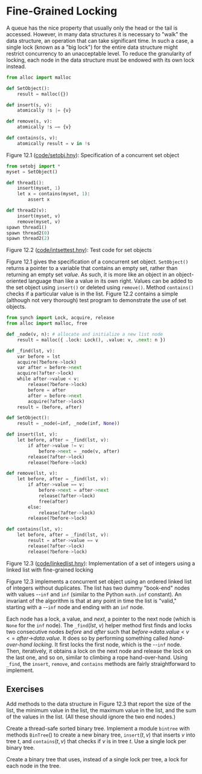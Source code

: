 
# Fine-Grained Locking 

A queue has the nice property that usually only the head or the tail is
accessed. However, in many data structures it is necessary to "walk" the
data structure, an operation that can take significant time. In such a
case, a single lock (known as a "big lock") for the entire data
structure might restrict concurrency to an unacceptable level. To reduce
the granularity of locking, each node in the data structure must be
endowed with its own lock instead.


```python title="setobj.hny"
from alloc import malloc

def SetObject():
    result = malloc({})

def insert(s, v):
    atomically !s |= {v}

def remove(s, v):
    atomically !s –= {v}

def contains(s, v):
    atomically result = v in !s
```

<figcaption>Figure 12.1 (<a href=https://harmony.cs.cornell.edu/code/code/setobj.hny>code/setobj.hny</a>): 
Specification of a concurrent set object </figcaption>

```python title="intsettest.hny"
from setobj import *
myset = SetObject()

def thread1():
    insert(myset, 1)
    let x = contains(myset, 1):
        assert x

def thread2(v):
    insert(myset, v)
    remove(myset, v)
spawn thread1()
spawn thread2(0)
spawn thread2(2)
```

<figcaption>Figure 12.2 (<a href=https://harmony.cs.cornell.edu/code/intsettest.hny>code/intsettest.hny</a>): 
Test code for set objects </figcaption>

Figure 12.1 gives the specification of a concurrent set object.
`SetObject()` returns a pointer to a variable that contains an empty
set, rather than returning an empty set *value*. As such, it is more
like an object in an object-oriented language than like a value in its
own right. Values can be added to the set object using `insert()` or
deleted using `remove()`. Method `contains()` checks if a particular
value is in the list. Figure 12.2 contains a simple (although not
very thorough) test program to demonstrate the use of set objects.


```python title="linkedlist.hny"
from synch import Lock, acquire, release
from alloc import malloc, free

def _node(v, n): # allocate and initialize a new list node
    result = malloc({ .lock: Lock(), .value: v, .next: n })

def _find(lst, v):
    var before = lst
    acquire(?before->lock)
    var after = before->next
    acquire(?after->lock)
    while after->value < v:
        release(?before->lock)
        before = after
        after = before->next
        acquire(?after->lock)
    result = (before, after)

def SetObject():
    result = _node(–inf, _node(inf, None))

def insert(lst, v):
    let before, after = _find(lst, v):
        if after->value != v:
            before->next = _node(v, after)
        release(?after->lock)
        release(?before->lock)

def remove(lst, v):
    let before, after = _find(lst, v):
        if after->value == v:
            before->next = after->next
            release(?after->lock)
            free(after)
        else:
            release(?after->lock)
        release(?before->lock)

def contains(lst, v):
    let before, after = _find(lst, v):
        result = after->value == v
        release(?after->lock)
        release(?before->lock)
```

<figcaption>Figure 12.3 (<a href=https://harmony.cs.cornell.edu/code/linkedlist.hny>code/linkedlist.hny</a>): 
Implementation of a set of integers using a linked list with
fine-grained locking </figcaption>

Figure 12.3 implements a concurrent set object using an ordered
linked list of integers without duplicates. The list has two dummy
"book-end" nodes with values --`inf` and `inf` (similar to the Python
`math.inf` constant). An invariant of the algorithm is that at any point
in time the list is "valid," starting with a --`inf` node and ending
with an `inf` node.

Each node has a lock, a value, and *next*, a pointer to the next node
(which is `None` for the `inf` node). The `_find`(*lst*, *v*) helper
method first finds and locks two consecutive nodes *before* and *after*
such that *before*->*data*.*value* $<$ *v* $<=$
*after*->*data*.*value*. It does so by performing something
called *hand-over-hand locking*. It first locks the first node, which is
the --`inf` node. Then, iteratively, it obtains a lock on the next node
and release the lock on the last one, and so on, similar to climbing a
rope hand-over-hand. Using `_find`, the `insert`, `remove`, and
`contains` methods are fairly straightforward to implement.

## Exercises 


Add methods to the data structure in Figure 12.3 that report the
size of the list, the minimum value in the list, the maximum value in
the list, and the sum of the values in the list. (All these should
ignore the two end nodes.)

Create a thread-safe sorted binary tree. Implement a module `bintree`
with methods $\mathtt{BinTree}()$ to create a new binary tree,
$\mathtt{insert}(t, v)$ that inserts *v* into tree *t*, and
$\mathtt{contains}(t, v)$ that checks if *v* is in tree *t*. Use a
single lock per binary tree.

Create a binary tree that uses, instead of a single lock per tree, a
lock for each node in the tree.

